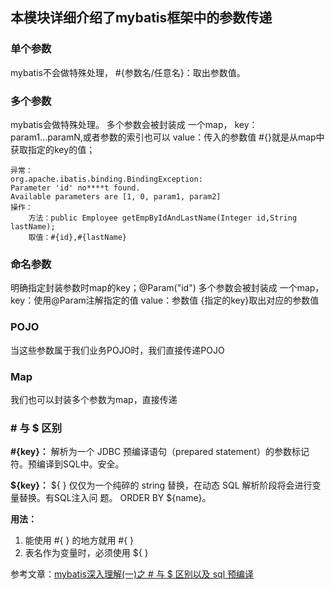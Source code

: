 ## 本模块详细介绍了mybatis框架中的参数传递
### 单个参数
mybatis不会做特殊处理，
	#{参数名/任意名}：取出参数值。
	
### 多个参数
mybatis会做特殊处理。
	多个参数会被封装成 一个map，
		key：param1...paramN,或者参数的索引也可以
		value：传入的参数值
	#{}就是从map中获取指定的key的值；
	
	异常：
	org.apache.ibatis.binding.BindingException: 
	Parameter 'id' no****t found. 
	Available parameters are [1, 0, param1, param2]
	操作：
		方法：public Employee getEmpByIdAndLastName(Integer id,String lastName);
		取值：#{id},#{lastName}

### 命名参数
明确指定封装参数时map的key；@Param("id")
多个参数会被封装成 一个map，
		key：使用@Param注解指定的值
		value：参数值
{指定的key}取出对应的参数值
### POJO
当这些参数属于我们业务POJO时，我们直接传递POJO
### Map
我们也可以封装多个参数为map，直接传递
### # 与 $ 区别
**&#35;{key}：** 解析为一个 JDBC 预编译语句（prepared statement）的参数标记符。预编译到SQL中。安全。

**${key}：** ${ } 仅仅为一个纯碎的 string 替换，在动态 SQL 解析阶段将会进行变量替换。有SQL注入问
题。 ORDER BY ${name}。

**用法：**

1. 能使用 #{ } 的地方就用 #{ }
2. 表名作为变量时，必须使用 ${ }

参考文章：[mybatis深入理解(一)之 # 与 $ 区别以及 sql 预编译](https://segmentfault.com/a/1190000004617028)